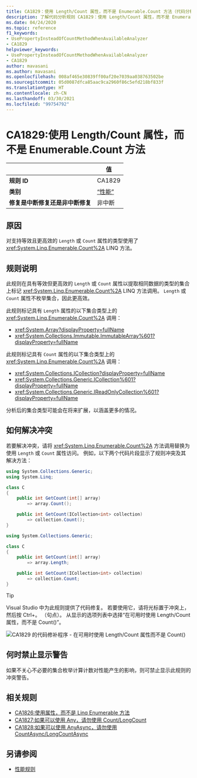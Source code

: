 ```yaml
---
title: CA1829：使用 Length/Count 属性，而不是 Enumerable.Count 方法（代码分析）
description: 了解代码分析规则 CA1829：使用 Length/Count 属性，而不是 Enumerable.Count 方法
ms.date: 04/24/2020
ms.topic: reference
f1_keywords:
- UsePropertyInsteadOfCountMethodWhenAvailableAnalyzer
- CA1829
helpviewer_keywords:
- UsePropertyInsteadOfCountMethodWhenAvailableAnalyzer
- CA1829
author: mavasani
ms.author: mavasani
ms.openlocfilehash: 008af465e30839ff00af20e7039aa038763502be
ms.sourcegitcommit: 05d0087dfca85aac9ca2960f86c5efd218bf833f
ms.translationtype: HT
ms.contentlocale: zh-CN
ms.lasthandoff: 03/30/2021
ms.locfileid: "99754792"
---
```

# <a name="ca1829-use-lengthcount-property-instead-of-enumerablecount-method"></a>CA1829:使用 Length/Count 属性，而不是 Enumerable.Count 方法

| | 值 |
|-|-|
| **规则 ID** |CA1829|
| **类别** |[“性能”](performance-warnings.md)|
| **修复是中断修复还是非中断修复** |非中断|

## <a name="cause"></a>原因

对支持等效且更高效的 `Length` 或 `Count` 属性的类型使用了 <xref:System.Linq.Enumerable.Count%2A> LINQ 方法。

## <a name="rule-description"></a>规则说明

此规则在具有等效但更高效的 `Length` 或 `Count` 属性以提取相同数据的类型的集合上标记 <xref:System.Linq.Enumerable.Count%2A> LINQ 方法调用。 `Length` 或 `Count` 属性不枚举集合，因此更高效。

此规则标记具有 `Length` 属性的以下集合类型上的 <xref:System.Linq.Enumerable.Count%2A> 调用：

- <xref:System.Array?displayProperty=fullName>
- <xref:System.Collections.Immutable.ImmutableArray%601?displayProperty=fullName>

此规则标记具有 `Count` 属性的以下集合类型上的 <xref:System.Linq.Enumerable.Count%2A> 调用：

- <xref:System.Collections.ICollection?displayProperty=fullName>
- <xref:System.Collections.Generic.ICollection%601?displayProperty=fullName>
- <xref:System.Collections.Generic.IReadOnlyCollection%601?displayProperty=fullName>

分析后的集合类型可能会在将来扩展，以涵盖更多的情况。

## <a name="how-to-fix-violations"></a>如何解决冲突

若要解决冲突，请将 <xref:System.Linq.Enumerable.Count%2A> 方法调用替换为使用 `Length` 或 `Count` 属性访问。 例如，以下两个代码片段显示了规则冲突及其解决方法：

```csharp
using System.Collections.Generic;
using System.Linq;

class C
{
    public int GetCount(int[] array)
        => array.Count();

    public int GetCount(ICollection<int> collection)
        => collection.Count();
}
```

```csharp
using System.Collections.Generic;

class C
{
    public int GetCount(int[] array)
        => array.Length;

    public int GetCount(ICollection<int> collection)
        => collection.Count;
}
```

> [!TIP]
> Visual Studio 中为此规则提供了代码修复。 若要使用它，请将光标置于冲突上，然后按 Ctrl+。  （句点）。 从显示的选项列表中选择“在可用时使用 Length/Count 属性，而不是 Count()”。
>
> ![CA1829 的代码修补程序 - 在可用时使用 Length/Count 属性而不是 Count()](media/ca1829-codefix.png)

## <a name="when-to-suppress-warnings"></a>何时禁止显示警告

如果不关心不必要的集合枚举计算计数对性能产生的影响，则可禁止显示此规则的冲突警告。

## <a name="related-rules"></a>相关规则

- [CA1826:使用属性，而不是 Linq Enumerable 方法](ca1826.md)
- [CA1827:如果可以使用 Any，请勿使用 Count/LongCount](ca1827.md)
- [CA1828:如果可以使用 AnyAsync，请勿使用 CountAsync/LongCountAsync](ca1828.md)

## <a name="see-also"></a>另请参阅

- [性能规则](performance-warnings.md)
